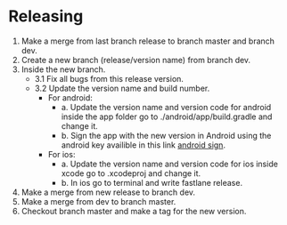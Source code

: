 Releasing
========

 1. Make a merge from last branch release to branch master and branch dev.
 2. Create a new branch (release/version name) from branch dev.
 3. Inside the new branch.
    * 3.1 Fix all bugs from this release version.
    * 3.2 Update the version name and build number.
        * For android:
            * a. Update the version name and version code for android inside the app folder go to ./android/app/build.gradle and change it.
            * b. Sign the app with the new version in Android using the android key availible in this link [android sign](https://github.com/greenstreak/mobile-app-android-certificates.git).
        * For ios:
            * a. Update the version name and version code for ios inside xcode go to .xcodeproj and change it.
            * b. In ios go to terminal and write fastlane release.
 4. Make a merge from new release to branch dev.
 5. Make a merge from dev to branch master.
 6. Checkout branch master and make a tag for the new version.
